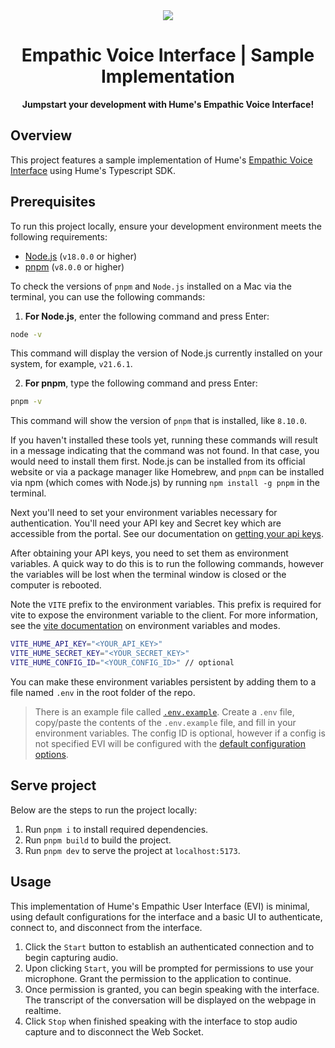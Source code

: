 <div align="center">
  <img src="https://storage.googleapis.com/hume-public-logos/hume/hume-banner.png">
  <h1>Empathic Voice Interface | Sample Implementation</h1>
  <p>
    <strong>Jumpstart your development with Hume's Empathic Voice Interface!</strong>
  </p>
</div>

## Overview

This project features a sample implementation of Hume's [Empathic Voice Interface](https://hume.docs.buildwithfern.com/docs/empathic-voice-interface-evi/overview) using Hume's Typescript SDK.

## Prerequisites

To run this project locally, ensure your development environment meets the following requirements:

- [Node.js](https://nodejs.org/en) (`v18.0.0` or higher)
- [pnpm](https://pnpm.io/installation) (`v8.0.0` or higher)

To check the versions of `pnpm` and `Node.js` installed on a Mac via the terminal, you can use the following commands:

1. **For Node.js**, enter the following command and press Enter:

```bash
node -v
```

This command will display the version of Node.js currently installed on your system, for example, `v21.6.1`.

2. **For pnpm**, type the following command and press Enter:

```bash
pnpm -v
```

This command will show the version of `pnpm` that is installed, like `8.10.0`.

If you haven't installed these tools yet, running these commands will result in a message indicating that the command was not found. In that case, you would need to install them first. Node.js can be installed from its official website or via a package manager like Homebrew, and `pnpm` can be installed via npm (which comes with Node.js) by running `npm install -g pnpm` in the terminal.

Next you'll need to set your environment variables necessary for authentication. You'll need your API key and Secret key which are accessible from the portal. See our documentation on [getting your api keys](https://hume.docs.buildwithfern.com/docs/introduction/getting-your-api-key).

After obtaining your API keys, you need to set them as environment variables. A quick way to do this is to run the following commands, however the variables will be lost when the terminal window is closed or the computer is rebooted.

Note the `VITE` prefix to the environment variables. This prefix is required for vite to expose the environment variable to the client. For more information, see the [vite documentation](https://vitejs.dev/guide/env-and-mode) on environment variables and modes.

```sh
VITE_HUME_API_KEY="<YOUR_API_KEY>"
VITE_HUME_SECRET_KEY="<YOUR_SECRET_KEY>"
VITE_HUME_CONFIG_ID="<YOUR_CONFIG_ID>" // optional
```

You can make these environment variables persistent by adding them to a file named `.env` in the root folder of the repo.

> There is an example file called [`.env.example`](https://github.com/HumeAI/hume-api-examples/blob/main/evi-typescript-example/.env.example). Create a `.env` file, copy/paste the contents of the `.env.example` file, and fill in your environment variables. The config ID is optional, however if a config is not specified EVI will be configured with the [default configuration options](https://dev.hume.ai/docs/empathic-voice-interface-evi/configuration#default-configuration).

## Serve project

Below are the steps to run the project locally:

1. Run `pnpm i` to install required dependencies.
2. Run `pnpm build` to build the project.
3. Run `pnpm dev` to serve the project at `localhost:5173`.

## Usage

This implementation of Hume's Empathic User Interface (EVI) is minimal, using default configurations for the interface and a basic UI to authenticate, connect to, and disconnect from the interface.

1. Click the `Start` button to establish an authenticated connection and to begin capturing audio.
2. Upon clicking `Start`, you will be prompted for permissions to use your microphone. Grant the permission to the application to continue.
3. Once permission is granted, you can begin speaking with the interface. The transcript of the conversation will be displayed on the webpage in realtime.
4. Click `Stop` when finished speaking with the interface to stop audio capture and to disconnect the Web Socket.
